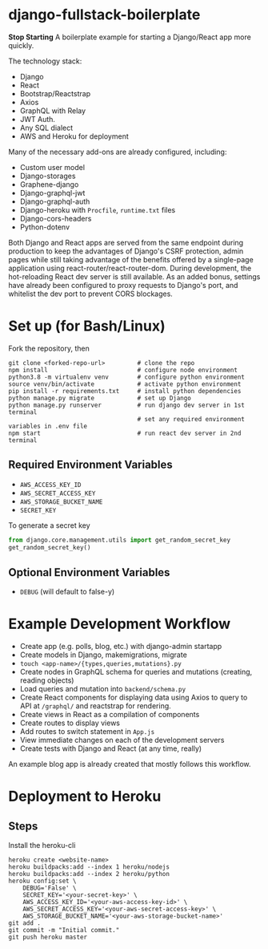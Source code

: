 # django-fullstack-boilerplate
__Stop Starting__
A boilerplate example for starting a Django/React app more quickly.

The technology stack:
- Django
- React
- Bootstrap/Reactstrap
- Axios
- GraphQL with Relay
- JWT Auth.
- Any SQL dialect
- AWS and Heroku for deployment

Many of the necessary add-ons are already configured, including:
- Custom user model
- Django-storages
- Graphene-django
- Django-graphql-jwt
- Django-graphql-auth
- Django-heroku with `Procfile`, `runtime.txt` files
- Django-cors-headers
- Python-dotenv

Both Django and React apps are served from the same endpoint during production to keep the advantages of Django's CSRF protection, admin pages while still taking advantage of the benefits offered by a single-page application using react-router/react-router-dom. During development, the hot-reloading React dev server is still available. As an added bonus, settings have already been configured to proxy requests to Django's port, and whitelist the dev port to prevent CORS blockages.

# Set up (for Bash/Linux)
Fork the repository, then

    git clone <forked-repo-url>         # clone the repo
    npm install                         # configure node environment
    python3.8 -m virtualenv venv        # configure python environment
    source venv/bin/activate            # activate python environment
    pip install -r requirements.txt     # install python dependencies
    python manage.py migrate            # set up Django
    python manage.py runserver          # run django dev server in 1st terminal
                                        # set any required environment variables in .env file
    npm start                           # run react dev server in 2nd terminal

## Required Environment Variables
- `AWS_ACCESS_KEY_ID`
- `AWS_SECRET_ACCESS_KEY`
- `AWS_STORAGE_BUCKET_NAME`
- `SECRET_KEY`

To generate a secret key
```python
from django.core.management.utils import get_random_secret_key
get_random_secret_key()
```

## Optional Environment Variables
- `DEBUG` (will default to false-y)

# Example Development Workflow
- Create app (e.g. polls, blog, etc.) with django-admin startapp
- Create models in Django, makemigrations, migrate
- `touch <app-name>/{types,queries,mutations}.py`
- Create nodes in GraphQL schema for queries and mutations (creating, reading objects)
- Load queries and mutation into `backend/schema.py`
- Create React components for displaying data using Axios to query to API at `/graphql/` and reactstrap for rendering.
- Create views in React as a compilation of components
- Create routes to display views
- Add routes to switch statement in `App.js`
- View immediate changes on each of the development servers
- Create tests with Django and React (at any time, really)

An example blog app is already created that mostly follows this workflow.

# Deployment to Heroku
## Steps

Install the heroku-cli

    heroku create <website-name>
    heroku buildpacks:add --index 1 heroku/nodejs
    heroku buildpacks:add --index 2 heroku/python
    heroku config:set \
        DEBUG='False' \
        SECRET_KEY='<your-secret-key>' \
        AWS_ACCESS_KEY_ID='<your-aws-access-key-id>' \
        AWS_SECRET_ACCESS_KEY='<your-aws-secret-access-key>' \
        AWS_STORAGE_BUCKET_NAME='<your-aws-storage-bucket-name>'
    git add .
    git commit -m "Initial commit."
    git push heroku master